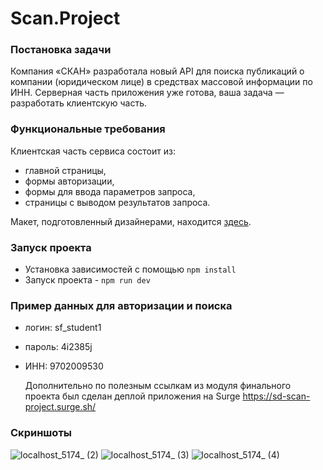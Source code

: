 <h1>Scan.Project</h1>

<h3>Постановка задачи</h3>
Компания «СКАН» разработала новый API для поиска публикаций о компании (юридическом лице) в средствах массовой информации по ИНН. Серверная часть приложения уже готова, ваша задача — разработать клиентскую часть.

<h3>Функциональные требования</h3>


Клиентская часть сервиса состоит из:


- главной страницы,
- формы авторизации,
- формы для ввода параметров запроса,
- страницы с выводом результатов запроса.

Макет, подготовленный дизайнерами, находится [здесь](https://www.figma.com/design/u3MOjzYnTnirz712GrLbFv/%D0%9C%D0%B0%D0%BA%D0%B5%D1%82-%D0%A1%D0%9A%D0%90%D0%9D?node-id=0-1&p=f).

<h3>Запуск проекта</h3>


- Установка зависимостей с помощью `npm install`
- Запуск проекта - `npm run dev`

<h3>Пример данных для авторизации и поиска</h3>


- логин: sf_student1
- пароль: 4i2385j
- ИНН: 9702009530

  Дополнительно по полезным ссылкам из модуля финального проекта был сделан деплой приложения на Surge https://sd-scan-project.surge.sh/

  

<h3>Скриншоты</h3>

<img alt="localhost_5174_ (2)" src="https://github.com/user-attachments/assets/19f323bc-9151-4354-9428-c205e5121976" />

<img alt="localhost_5174_ (3)" src="https://github.com/user-attachments/assets/e5228c79-5338-456c-b042-594d8185fcfa" />

<img alt="localhost_5174_ (4)" src="https://github.com/user-attachments/assets/92b65dba-51fc-4b26-a930-31c52045d04f" />


